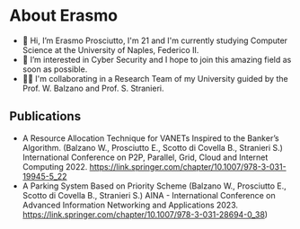 # About Erasmo

- 👋 Hi, I’m Erasmo Prosciutto, I'm 21 and I'm currently studying Computer Science at the University of Naples, Federico II.
- 👀 I’m interested in Cyber Security and I hope to join this amazing field as soon as possible.
- 👨‍💻 I'm collaborating in a Research Team of my University guided by the Prof. W. Balzano and Prof. S. Stranieri.


## Publications

* A Resource Allocation Technique for VANETs Inspired to the Banker’s Algorithm. (Balzano W., Prosciutto E., Scotto di Covella B., Stranieri S.) International Conference on P2P, Parallel, Grid, Cloud and Internet Computing 2022. https://link.springer.com/chapter/10.1007/978-3-031-19945-5_22 
* A Parking System Based on Priority Scheme (Balzano W., Prosciutto E., Scotto di Covella B., Stranieri S.)                                            AINA - International Conference on Advanced Information Networking and Applications 2023. https://link.springer.com/chapter/10.1007/978-3-031-28694-0_38)

<!---
CS-Era/CS-Era is a ✨ special ✨ repository because its `README.md` (this file) appears on your GitHub profile.
You can click the Preview link to take a look at your changes.
--->
